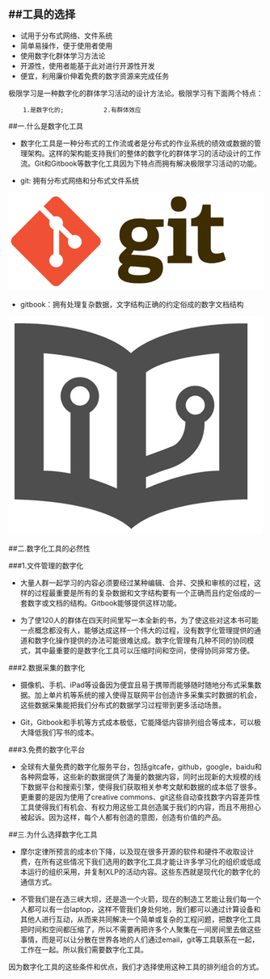 ##工具的选择
----------------------------------------------------

- 试用于分布式网络、文件系统
- 简单易操作，便于使用者使用
- 使用数字化群体学习方法论
- 开源性，使用者能基于此对进行开源性开发
- 便宜，利用廉价伸着免费的数字资源来完成任务

极限学习是一种数字化的群体学习活动的设计方法论。极限学习有下面两个特点：

        1.是数字化的;           2.有群体效应

##一.什么是数字化工具

* 数字化工具是一种分布式的工作流或者是分布式的作业系统的绩效或数据的管理架构。这样的架构能支持我们的整体的数字化的群体学习的活动设计的工作流。Git和Gitbook等数字化工具因为下特点而拥有解决极限学习活动的功能。


* git: 拥有分布式网络和分布式文件系统

 ![0](../assets/tools/gitlogo.jpg)


* gitbook：拥有处理复杂数据，文字结构正确的约定俗成的数字文档结构

 ![0](../assets/tools/gitcafelogo.jpg)


##二.数字化工具的必然性

###1.文件管理的数字化

* 大量人群一起学习的内容必须要经过某种编辑、合并、交换和审核的过程，这样的过程最重要是所有的复杂数据和文字结构要有一个正确而且约定俗成的一套数字或文档的结构。Gitbook能够提供这样功能。

* 为了使120人的群体在四天时间里写一本全新的书，为了使这些对这本书可能一点概念都没有人，能够达成这样一个伟大的过程，没有数字化管理提供的通道和数字化操作提供的办法可能很难达成。数字化管理有几种不同的协同模式，其中最重要的是数字化工具可以压缩时间和空间，使得协同非常方便。

###2.数据采集的数字化

* 摄像机、手机、iPad等设备因为便宜且易于携带而能够随时随地分布式采集数据。加上单片机等系统的接入使得互联网平台创造许多采集实时数据的机会，这些数据采集能把我们分布式的数据学习过程带到更多活动场景。

* Git，Gitbook和手机等方式成本极低，它能降低内容排列组合等成本，可以极大降低我们写书的成本。

###3.免费的数字化平台

* 全球有大量免费的数字化服务平台，包括gitcafe，github，google，baidu和各种网盘等，这些新的数据提供了海量的数据内容，同时出现新的大规模的线下数据平台和搜索引擎，使得我们获取相关参考文献和数据的成本低了很多。更重要的是因为使用了creative commons、git这些自动查找数字内容差异性工具使得我们有机会、有权力用这些工具创造属于我们的内容，而且不用担心被起诉。因为这样，每个人都有创造的意图，创造有价值的产品。

##三.为什么选择数字化工具

* 摩尔定律所预言的成本价下降，以及现在很多开源的软件和硬件不收取设计费，在所有这些情况下我们选用的数字化工具才能让许多学习化的组织或低成本运行的组织采用，并复制XLP的活动内容。这些东西就是现代化的数字化的通信方式。

* 不管我们是在造三峡大坝，还是造一个火箭，现在的制造工艺能让我们每一个人都可以有一台laptop，这样不管我们身处何地，我们都可以通过计算设备和其他人进行互动，从而来共同解决一个简单或复杂的工程问题，把数字化工具把时间和空间都压缩了，所以不需要再把许多个人聚集在一间房间里去做这些事情，而是可以让分散在世界各地的人们通过email，git等工具联系在一起，工作在一起。所以我们需要数字化工具。

因为数字化工具的这些条件和优点，我们才选择使用这种工具的排列组合的方式。
